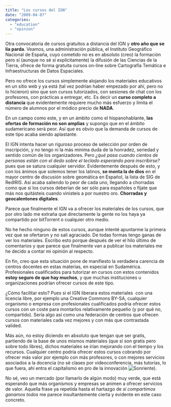 ```yaml
---
title: "Los cursos del IGN"
date: "2009-04-07"
categories: 
  - "education"
  - "opinion"
---
```


Otra convocatoria de cursos gratuitos a distancia del IGN y **otro año que se lía parda**. Veamos, una administración pública, el Instituto Geográfico Nacional de España, cuyo cometido no es en absoluto (creo) la formación pero sí (aunque no sé si explícitamente) la difusión de las Ciencias de la Tierra, ofrece de forma gratuita cursos on-line sobre Cartografía Temática e Infraestructuras de Datos Espaciales.

Pero no ofrece los cursos simplemente alojando los materiales educativos en un sitio web y ya está (tal vez podrían haber empezado por ahí, pero no lo hicieron) sino que son cursos tutorizados, con sesiones de chat con los profesores, con prácticas a entregar, etc. Es decir un **curso completo a distancia** que evidentemente requiere mucho más esfuerzo y limita el número de alumnos por el módico precio de **NADA**.

En un campo como este, y en un ámbito como el hispanohablante, **las ofertas de formación no son amplias** y supongo que en el ámbito sudamericano será peor. Así que es obvio que la demanda de cursos de este tipo acaba siendo aplastante.

El IGN intenta hacer un riguroso proceso de selección por orden de inscripción, y no tengo ni la más minima duda de la honradez, seriedad y sentido común de los organizadores. Pero _¿qué pasa cuando cientos de personas están con el dedo sobre el teclado esperando para inscribirse?_ pues que se satura cualquier servidor. Evidentemente después de esto, y con los ánimos que solemos tener los latinos, **se monta la de dios** en el mayor centro de discusión sobre geomática en Español, la lista de SIG de RedIRIS. Así acaba saliendo lo peor de cada uno, llegando a chorradas como que si los cursos deberían de ser sólo para españoles o fíjate que más nos quitásteis cuando vinisteis a por nuestro oro. **Chorradas y geocalentones digitales**.

Parece que finalmente el IGN va a ofrecer los materiales de los cursos, que por otro lado me extraña que directamente la gente no los haya ya compartido por bitTorrent o cualquier otro medio.

No he hecho ninguno de estos cursos, aunque intenté apuntarme la primera vez que se ofertaron y no salí agraciado. De todas formas tengo ganas de ver los materiales. Escribo esto porque después de ver el hilo último de comentarios y que parece que finalmente van a publicar los materiales me he decido a contar mi opinión al respecto.

En fin, creo que esta situación pone de manifiesto la verdadera carencia de centros docentes en estas materias, en especial en Sudamérica. Profesionales cualificados para tutorizar en cursos con estos contenidos **estoy seguro de que hay muchos**, y que muchas instituciones u organizaciones podrían ofrecer cursos de este tipo.

¿Cómo facilitar esto? Pues si el IGN liberara estos materiales  con una licencia libre, por ejemplo una Creative Commons BY-SA, cualquier organismo o empresa con profesionales cualificados podría ofrecer estos cursos con un coste para montarlos relativamente pequeño (y por qué no, compartido). Sería algo así como una federación de centros que ofrecen cursos con materiales cada vez mejores y con más que contrastada valided.

Más aún, no estoy diciendo en absoluto que tengan que ser gratis, partiendo de la base de unos mismos materiales (que sí son gratis pero sobre todo libres), dichos materiales se irían mejorando con el tiempo y los recursos. Cualquier centro podría ofrecer estos cursos cobrando por ofrecer más valor por ejemplo con más profesores, o con mejores servicios asociados a la docencia (no sé clases por videoconferencia, más tutorías, lo que fuera, ahí entra el capitalismo en pro de la innovación ![Sonriente](images/smiley-smile.gif "Sonriente")).

No sé, veo un mercado (por llamarlo de algún modo) muy verde, que está esperando que más organismos y empresas se animen a ofrecer servicios de valor. Aquella frase ya repetida hasta el hartazgo de _si compartimos ganamos todos_ me parece insultantemente cierta y evidente en este caso concreto.
